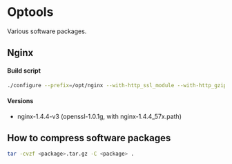 # Optools

Various software packages.

## Nginx

#### Build script

```bash
./configure --prefix=/opt/nginx --with-http_ssl_module --with-http_gzip_static_module --with-http_realip_module --with-cc-opt=-Wno-error --with-http_gzip_static_module --with-http_stub_status_module --with-http_mp4_module --with-http_flv_module --with-pcre=../pcre-8.33 --with-zlib=../zlib-1.2.8 --with-openssl=../openssl-1.0.1e
```

#### Versions

- nginx-1.4.4-v3 (openssl-1.0.1g, with nginx-1.4.4_57x.path)

## How to compress software packages

```bash
tar -cvzf <package>.tar.gz -C <package> .
```
